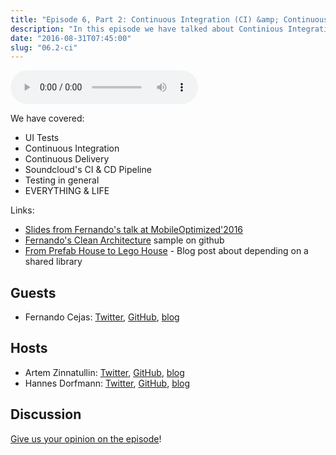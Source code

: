 ```yaml
---
title: "Episode 6, Part 2: Continuous Integration (CI) &amp; Continuous Delivery (CD)"
description: "In this episode we have talked about Continious Integration (CI) and Continuous Delivery (CD). Fernando Cejas gives us some insights how Soundcloud do CI and CD."
date: "2016-08-31T07:45:00"
slug: "06.2-ci"
---
```


<audio controls>
  <source src="https://artemzin.com/static/thecontext/episodes/The.Context.episode.6.part2.mp3" type="audio/mpeg">
</audio>

 We have covered:

 - UI Tests
 - Continuous Integration
 - Continuous Delivery
 - Soundcloud's CI & CD Pipeline
 - Testing in general
 - EVERYTHING & LIFE

Links:

 - [Slides from Fernando's talk at MobileOptimized'2016 ](https://speakerdeck.com/android10/it-is-about-philosophy-culture-of-a-good-programmer-second-edition)
 - [Fernando's Clean Architecture](https://github.com/android10/Android-CleanArchitecture) sample on github
 - [From Prefab House to Lego House](http://hannesdorfmann.com/android/from-prefabricated-house-to-lego-house) - Blog post about depending on a shared library


## Guests

* Fernando Cejas: [Twitter](https://twitter.com/fernando_cejas), [GitHub](https://github.com/android10), [blog](http://fernandocejas.com)

## Hosts

* Artem Zinnatullin: [Twitter](https://twitter.com/artem_zin), [GitHub](https://github.com/artem-zinnatullin), [blog](https://artemzin.com)
* Hannes Dorfmann: [Twitter](https://twitter.com/sockeqwe), [GitHub](https://github.com/sockeqwe), [blog](http://hannesdorfmann.com)

## Discussion

[Give us your opinion on the episode](https://github.com/artem-zinnatullin/TheContext-Podcast/issues/49)!
